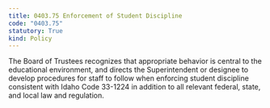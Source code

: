 ```yaml
---
title: 0403.75 Enforcement of Student Discipline
code: "0403.75"
statutory: True
kind: Policy
---
```


The Board of Trustees recognizes that appropriate behavior is central to the educational environment, and directs the Superintendent or designee to develop procedures for staff to follow when enforcing student discipline consistent with Idaho Code 33-1224 in addition to all relevant federal, state, and local law and regulation.
